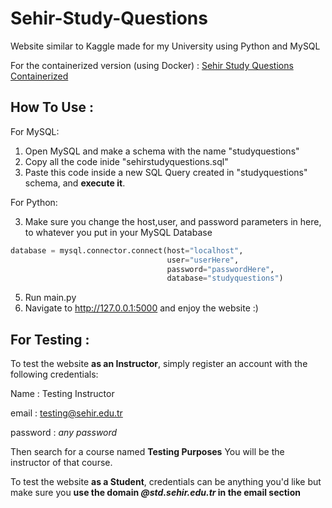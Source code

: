 # Sehir-Study-Questions

Website similar to Kaggle made for my University using Python and MySQL

For the containerized version (using Docker) : [Sehir Study Questions Containerized](https://github.com/dean-pearce/Sehir-Study-Questions-Containerized)

## How To Use :

For MySQL:

1. Open MySQL and make a schema with the name "studyquestions"
2. Copy all the code inide "sehirstudyquestions.sql"
3. Paste this code inside a new SQL Query created in "studyquestions" schema, and **execute it**.

For Python:

3. Make sure you change the host,user, and password parameters in here, to whatever you put in your MySQL Database
```python
database = mysql.connector.connect(host="localhost",
                                   user="userHere",
                                   password="passwordHere",
                                   database="studyquestions")
 ```


5. Run main.py
6. Navigate to http://127.0.0.1:5000 and enjoy the website :)

## For Testing :
To test the website **as an Instructor**, simply register an account with the following credentials:

Name : Testing Instructor

email : testing@sehir.edu.tr

password : *any password*

Then search for a course named **Testing Purposes**
You will be the instructor of that course.


To test the website **as a Student**, credentials can be anything you'd like
but make sure you **use the domain *@std.sehir.edu.tr* in the email section**
